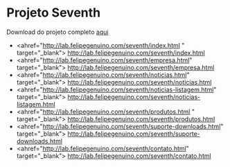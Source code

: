 Projeto Seventh
=======

Download do projeto completo <a href="https://github.com/felipegenuino/agencia-labbo-projeto-seventh/archive/master.zip"> aqui</a> 

- <ahref="http://lab.felipegenuino.com/seventh/index.html " target="_blank"> http://lab.felipegenuino.com/seventh/index.html </a>
- <ahref="http://lab.felipegenuino.com/seventh/empresa.html" target="_blank"> http://lab.felipegenuino.com/seventh/empresa.html </a>
- <ahref="http://lab.felipegenuino.com/seventh/noticias.html" target="_blank"> http://lab.felipegenuino.com/seventh/noticias.html  </a>
- <ahref="http://lab.felipegenuino.com/seventh/noticias-listagem.html" target="_blank"> http://lab.felipegenuino.com/seventh/noticias-listagem.html </a>
- <ahref="http://lab.felipegenuino.com/seventh/produtos.html " target="_blank"> http://lab.felipegenuino.com/seventh/produtos.html  </a>
- <ahref="http://lab.felipegenuino.com/seventh/suporte-downloads.html" target="_blank"> http://lab.felipegenuino.com/seventh/suporte-downloads.html </a>
- <ahref="http://lab.felipegenuino.com/seventh/contato.html" target="_blank"> http://lab.felipegenuino.com/seventh/contato.html </a>



